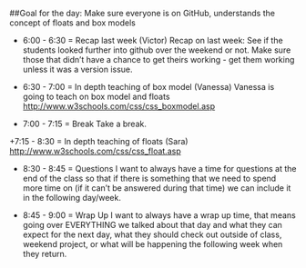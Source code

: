 ##Goal for the day: Make sure everyone is on GitHub, understands the concept of floats and box models
+ 6:00 - 6:30 = Recap last week (Victor)
Recap on last week: See if the students looked further into github over the weekend or not. Make sure those that didn’t have a chance to get theirs working - get them working unless it was a version issue. 

+ 6:30 - 7:00 = In depth teaching of box model (Vanessa)
Vanessa is going to teach on box model and floats	
http://www.w3schools.com/css/css_boxmodel.asp	

+ 7:00 - 7:15 = Break
		Take a break.

+7:15 - 8:30 = In depth teaching of floats (Sara)
http://www.w3schools.com/css/css_float.asp 


+ 8:30 - 8:45 = Questions
I want to always have a time for questions at the end of the class so that if there is something that we need to spend more time on (if it can’t be answered during that time) we can include it in the following day/week.

+ 8:45 - 9:00 = Wrap Up
I want to always have a wrap up time, that means going over EVERYTHING we talked about that day and what they can expect for the next day, what they should check out outside of class, weekend project, or what will be happening the following week when they return.
